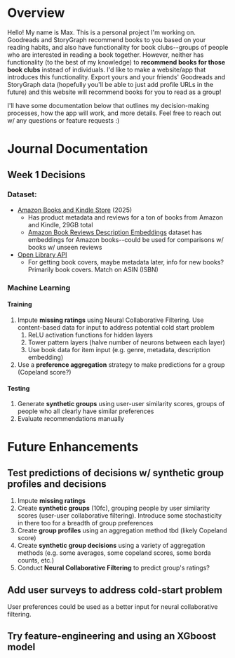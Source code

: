 # Overview
Hello! My name is Max. This is a personal project I'm working on. Goodreads and StoryGraph recommend books to you based on your reading habits, and also have functionality for book clubs--groups of people who are interested in reading a book together. However, neither has functionality (to the best of my knowledge) to **recommend books for those book clubs** instead of individuals. I'd like to make a website/app that introduces this functionality. Export yours and your friends' Goodreads and StoryGraph data (hopefully you'll be able to just add profile URLs in the future) and this website will recommend books for you to read as a group!

I'll have some documentation below that outlines my decision-making processes, how the app will work, and more details. Feel free to reach out w/ any questions or feature requests :)

# Journal Documentation
## Week 1 Decisions

### Dataset:

- [Amazon Books and Kindle Store](https://www.kaggle.com/datasets/khoa3chuwxa/amazon-books-and-kindle-store) (2025)
    - Has product metadata and reviews for a ton of books from Amazon and Kindle, 29GB total
    - [Amazon Book Reviews Description Embeddings](https://www.kaggle.com/datasets/lizettelemus/amazon-book-reviews-description-embeddings) dataset has embeddings for Amazon books--could be used for comparisons w/ books w/ unseen reviews
- [Open Library API](https://openlibrary.org/developers/api)
    - For getting book covers, maybe metadata later, info for new books? Primarily book covers. Match on ASIN (ISBN)

### Machine Learning

#### Training

1. Impute **missing ratings** using Neural Collaborative Filtering. Use content-based data for input to address potential cold start problem
    1. ReLU activation functions for hidden layers
    2. Tower pattern layers (halve number of neurons between each layer)
    3. Use book data for item input (e.g. genre, metadata, description embedding)
2. Use a **preference aggregation** strategy to make predictions for a group (Copeland score?)

#### Testing

1. Generate **synthetic groups** using user-user similarity scores, groups of people who all clearly have similar preferences
2. Evaluate recommendations manually


# Future Enhancements

## Test predictions of decisions w/ synthetic group profiles and decisions

1. Impute **missing ratings** 
2. Create **synthetic groups** (10fc), grouping people by user similarity scores (user-user collaborative filtering). Introduce some stochasticity in there too for a breadth of group preferences
3. Create **group profiles** using an aggregation method tbd (likely Copeland score)
4. Create **synthetic group decisions** using a variety of aggregation methods (e.g. some averages, some 	copeland scores, some borda counts, etc.)
5. Conduct **Neural Collaborative Filtering** to predict group's ratings?

## Add user surveys to address cold-start problem

User preferences could be used as a better input for neural collaborative filtering.

## Try feature-engineering and using an XGboost model
